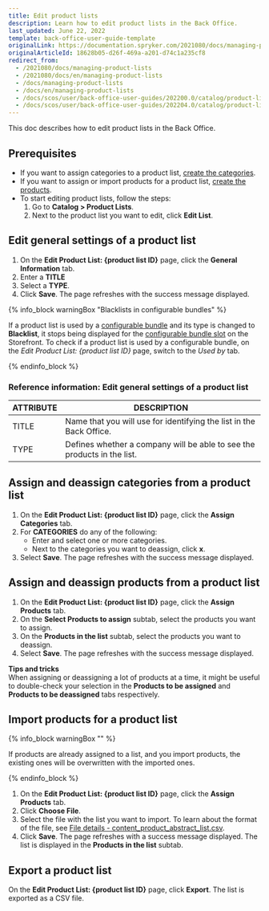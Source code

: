 ```yaml
---
title: Edit product lists
description: Learn how to edit product lists in the Back Office.
last_updated: June 22, 2022
template: back-office-user-guide-template
originalLink: https://documentation.spryker.com/2021080/docs/managing-product-lists
originalArticleId: 18628b05-d26f-469a-a201-d74c1a235cf8
redirect_from:
  - /2021080/docs/managing-product-lists
  - /2021080/docs/en/managing-product-lists
  - /docs/managing-product-lists
  - /docs/en/managing-product-lists
  - /docs/scos/user/back-office-user-guides/202200.0/catalog/product-lists/managing-product-lists.html
  - /docs/scos/user/back-office-user-guides/202204.0/catalog/product-lists/managing-product-lists.html  
---
```


This doc describes how to edit product lists in the Back Office.

## Prerequisites

* If you want to assign categories to a product list, [create the categories](/docs/scos/user/back-office-user-guides/{{page.version}}/catalog/category/create-categories.html).
* If you want to assign or import products for a product list, [create the products](/docs/scos/user/back-office-user-guides/{{page.version}}/catalog/products/manage-concrete-products/adding-product-alternatives.html).
* To start editing product lists, follow the steps:
    1. Go to **Catalog&nbsp;<span aria-label="and then">></span> Product Lists**.
    2. Next to the product list you want to edit, click **Edit List**.


## Edit general settings of a product list

1. On the **Edit Product List: {product list ID}** page, click the **General Information** tab.
2. Enter a **TITLE**
3. Select a **TYPE**.
4. Click **Save**.
    The page refreshes with the success message displayed.

{% info_block warningBox "Blacklists in configurable bundles" %}

If a product list is used by a [configurable bundle](/docs/scos/user/features/{{page.version}}/configurable-bundle-feature-overview.html) and its type is changed to **Blacklist**, it stops being displayed for the [configurable bundle slot](/docs/scos/user/features/{{page.version}}/configurable-bundle-feature-overview.html#configurable-bundle-slot) on the Storefront. To check if a product list is used by a configurable bundle, on the *Edit Product List: {product list ID}* page, switch to the *Used by* tab.

{% endinfo_block %}

### Reference information: Edit general settings of a product list

| ATTRIBUTE | DESCRIPTION |
|-|-|
| TITLE | Name that you will use for identifying the list in the Back Office. |
| TYPE | Defines whether a company will be able to see the products in the list. |

## Assign and deassign categories from a product list

1. On the **Edit Product List: {product list ID}**  page, click the **Assign Categories** tab.
2. For **CATEGORIES** do any of the following:
    * Enter and select one or more categories.
    * Next to the categories you want to deassign, click **x**.
3. Select **Save**.
    The page refreshes with the success message displayed.

## Assign and deassign products from a product list

1. On the **Edit Product List: {product list ID}**  page, click the **Assign Products** tab.
2. On the **Select Products to assign** subtab, select the products you want to assign.
3. On the **Products in the list** subtab, select the products you want to deassign.
4. Select **Save**.
    The page refreshes with the success message displayed.


**Tips and tricks**
</br> When assigning or deassigning a lot of products at a time, it might be useful to double-check your selection in the **Products to be assigned** and **Products to be deassigned** tabs respectively.

## Import products for a product list

{% info_block warningBox "" %}

If products are already assigned to a list, and you import products, the existing ones will be overwritten with the imported ones. 

{% endinfo_block %}

1. On the **Edit Product List: {product list ID}**  page, click the **Assign Products** tab.
2. Click **Choose File**.
3. Select the file with the list you want to import.
    To learn about the format of the file, see [File details - content_product_abstract_list.csv](/docs/scos/dev/data-import/202204.0/data-import-categories/content-management/file-details-content-product-abstract-list.csv.html).
4. Click **Save**.
    The page refreshes with a success message displayed. The list is displayed in the **Products in the list** subtab.



## Export a product list

On the **Edit Product List: {product list ID}** page, click **Export**.
    The list is exported as a CSV file.
